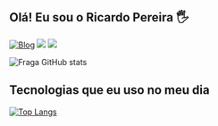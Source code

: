 ## Olá! Eu sou o Ricardo Pereira 🖐️

[![Blog](https://img.shields.io/website?label=rrp.com.br.com&style=for-the-badge&url=https://rrpcode.com/)](https://rrpcode.com.br)
<a href="https://www.linkedin.com/in/ricardopereiradev/" target="_blank"><img src="https://img.shields.io/badge/-LinkedIn-%230077B5?style=for-the-badge&logo=linkedin&logoColor=white" target="_blank"></a> 
 <a href="https://www.instagram.com/ricardo_dev.python/" target="_blank"><img src="https://img.shields.io/badge/-Instagram-%23E4405F?style=for-the-badge&logo=instagram&logoColor=white" target="_blank"></a>




![Fraga GitHub stats](https://github-readme-stats.vercel.app/api?username=ricardopereira&show_icons=true&theme=dracula&count_private=true)

## Tecnologias que eu uso no meu dia 

[![Top Langs](https://github-readme-stats.vercel.app/api/top-langs/?username=ricardoramospereira&layout=compact)](https://github.com/anuraghazra/github-readme-stats)
